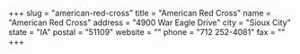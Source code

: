 +++
slug = "american-red-cross"
title = "American Red Cross"
name = "American Red Cross"
address = "4900 War Eagle Drive"
city = "Sioux City"
state = "IA"
postal = "51109"
website = ""
phone = "712 252-4081"
fax = ""
+++
